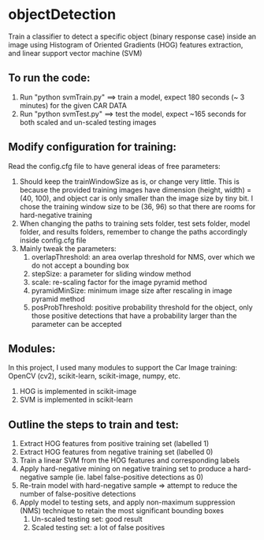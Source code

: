# objectDetection

Train a classifier to detect a specific object (binary response case) inside an image
using Histogram of Oriented Gradients (HOG) features extraction, and linear support vector machine (SVM)

## To run the code:
1. Run "python svmTrain.py"		==> train a model, expect 180 seconds (~ 3 minutes) for the given CAR DATA
2. Run "python svmTest.py"		==> test the model, expect ~165 seconds for both scaled and un-scaled testing images

## Modify configuration for training:
Read the config.cfg file to have general ideas of free parameters:
1. Should keep the trainWindowSize as is, or change very little.
	This is because the provided training images have dimension (height, width) = (40, 100), and object car is only smaller than
	the image size by tiny bit. I chose the training window size to be (36, 96) so that there are rooms for hard-negative training
2. When changing the paths to training sets folder, test sets folder, model folder, and results folders, remember to change
	the paths accordingly inside config.cfg file
3. Mainly tweak the parameters:
	1. overlapThreshold: an area overlap threshold for NMS, over which we do not accept a bounding box
	2. stepSize: a parameter for sliding window method
	3. scale: re-scaling factor for the image pyramid method
	4. pyramidMinSize: minimum image size after rescaling in image pyramid method
	5. posProbThreshold: positive probability threshold for the object, only those positive detections that have a probability
		larger than the parameter can be accepted 

## Modules:
In this project, I used many modules to support the Car Image training: OpenCV (cv2), scikit-learn, scikit-image, numpy, etc. 
1. HOG is implemented in scikit-image
2. SVM is implemented in scikit-learn

## Outline the steps to train and test:
1. Extract HOG features from positive training set (labelled 1)
2. Extract HOG features from negative training set (labelled 0)
3. Train a linear SVM from the HOG features and corresponding labels
4. Apply hard-negative mining on negative training set to produce a hard-negative sample (ie. label false-positive detections as 0)
5. Re-train model with hard-negative sample => attempt to reduce the number of false-positive detections
6. Apply model to testing sets, and apply non-maximum suppression (NMS) technique to retain the most significant bounding boxes
	1. Un-scaled testing set: good result
	2. Scaled testing set: a lot of false positives


